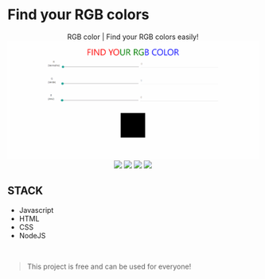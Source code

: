 # Find your RGB colors

<p align="center">
RGB color | Find your RGB colors easily!

<br>

<img src="./assets/rgb.gif"/>

<br>

<img src="https://img.shields.io/github/stars/marcelogaldino/rgb-color"/>
<img src="https://img.shields.io/github/forks/marcelogaldino/rgb-color"/>
<img src="https://img.shields.io/github/issues/marcelogaldino/rgb-color"/>
<img src="https://img.shields.io/github/license/marcelogaldino/rgb-color"/>

## STACK

- Javascript
- HTML
- CSS
- NodeJS

<br>

<blockquote alt="[ignore]">
<p>
This project is free and can be used for everyone!
</p>
</blockquote>
